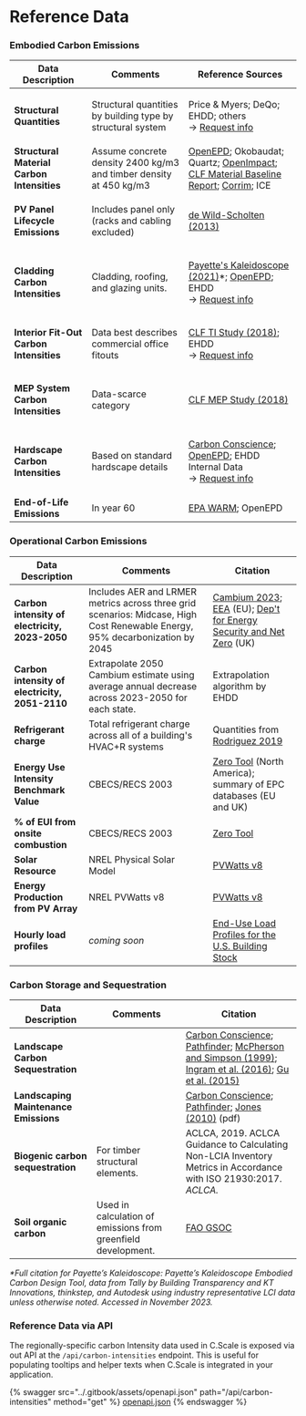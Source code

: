 # Reference Data

### Embodied Carbon Emissions

| Data Description                                                          | Comments                                                           | Reference Sources                                                                                                                                                                                                                                                                                                                 |
| ------------------------------------------------------------------------- | ------------------------------------------------------------------ | --------------------------------------------------------------------------------------------------------------------------------------------------------------------------------------------------------------------------------------------------------------------------------------------------------------------------------- |
| **Structural Quantities**                                                 | Structural quantities by building type by structural system        | <p>Price &#x26; Myers; DeQo; EHDD; others<br>→ <a href="mailto:epic@ehdd.com?Subject=Data">Request info</a></p>                                                                                                                                                                                                                   |
| **Structural Material Carbon Intensities**                                | Assume concrete density 2400 kg/m3 and timber density at 450 kg/m3 | [OpenEPD](https://www.buildingtransparency.org/programs/openepd/); Okobaudat; Quartz; [OpenImpact](https://www.buildingtransparency.org/programs/openimpact/); [CLF Material Baseline Report](https://carbonleadershipforum.org/2021-material-baseline-report/); [Corrim](https://corrim.org/lcas-on-wood-products-library/); ICE |
| **PV Panel Lifecycle Emissions**                                          | <p>Includes panel only<br>(racks and cabling excluded)</p>         | [de Wild-Scholten (2013)](https://doi.org/10.1016/j.solmat.2013.08.037)                                                                                                                                                                                                                                                           |
| **Cladding Carbon Intensities**                                           | Cladding, roofing, and glazing units.                              | <p><a href="https://www.payette.com/kaleidoscope/">Payette's Kaleidoscope (2021)</a>*;  <a href="https://www.buildingtransparency.org/programs/openepd/">OpenEPD</a>; EHDD<br>→ <a href="mailto:epic@ehdd.com?Subject=Data">Request info</a></p>                                                                                  |
| **Interior Fit-Out Carbon Intensities**                                   | Data best describes commercial office fitouts                      | <p><a href="https://carbonleadershipforum.org/office-buildings-lca/">CLF TI Study (2018)</a>; EHDD<br>→ <a href="mailto:epic@ehdd.com?Subject=Data">Request info</a></p>                                                                                                                                                          |
| <p><strong>MEP System</strong><br><strong>Carbon Intensities</strong></p> | Data-scarce category                                               | [CLF MEP Study (2018)](https://carbonleadershipforum.org/office-buildings-lca/)                                                                                                                                                                                                                                                   |
| <p><strong>Hardscape</strong><br><strong>Carbon Intensities</strong></p>  | Based on standard hardscape details                                | <p><a href="https://carbon-conscience.web.app/">Carbon Conscience</a>; <a href="https://www.buildingtransparency.org/programs/openepd/">OpenEPD</a>; EHDD Internal Data<br>→ <a href="mailto:epic@ehdd.com?Subject=Data">Request info</a></p>                                                                                     |
| **End-of-Life Emissions**                                                 | In year 60                                                         | [EPA WARM](https://www.epa.gov/warm); OpenEPD                                                                                                                                                                                                                                                                                     |

### Operational Carbon Emissions

| Data Description                               | Comments                                                                                                                     | Citation                                                                                                                                                                                                                                                                                                    |
| ---------------------------------------------- | ---------------------------------------------------------------------------------------------------------------------------- | ----------------------------------------------------------------------------------------------------------------------------------------------------------------------------------------------------------------------------------------------------------------------------------------------------------- |
| **Carbon intensity of electricity, 2023-2050** | Includes AER and LRMER metrics across three grid scenarios: Midcase, High Cost Renewable Energy, 95% decarbonization by 2045 | [Cambium 2023](https://www.nrel.gov/analysis/cambium.html); [EEA](https://www.eea.europa.eu/en/analysis/indicators/greenhouse-gas-emission-intensity-of-1) (EU); [Dep't for Energy Security and Net Zero](https://www.gov.uk/government/publications/greenhouse-gas-reporting-conversion-factors-2023) (UK) |
| **Carbon intensity of electricity, 2051-2110** | Extrapolate 2050 Cambium estimate using average annual decrease across 2023-2050 for each state.                             | Extrapolation algorithm by EHDD                                                                                                                                                                                                                                                                             |
| **Refrigerant charge**                         | Total refrigerant charge across all of a building's HVAC+R systems                                                           | Quantities from [Rodriguez 2019](https://digital.lib.washington.edu/researchworks/handle/1773/44736)                                                                                                                                                                                                        |
| **Energy Use Intensity Benchmark Value**       | CBECS/RECS 2003                                                                                                              | [Zero Tool](https://zerotool.org/zerotool/) (North America); summary of EPC databases (EU and UK)                                                                                                                                                                                                           |
| **% of EUI from onsite combustion**            | CBECS/RECS 2003                                                                                                              | [Zero Tool](https://zerotool.org/zerotool/)                                                                                                                                                                                                                                                                 |
| **Solar Resource**                             | NREL Physical Solar Model                                                                                                    | [PVWatts v8](https://pvwatts.nrel.gov/version\_8.php)                                                                                                                                                                                                                                                       |
| **Energy Production from PV Array**            | NREL PVWatts v8                                                                                                              | [PVWatts v8](https://pvwatts.nrel.gov/version\_8.php)                                                                                                                                                                                                                                                       |
| **Hourly load profiles**                       | _coming soon_                                                                                                                | [End-Use Load Profiles for the U.S. Building Stock](https://doi.org/10.25984/1876417)                                                                                                                                                                                                                       |

### Carbon Storage and Sequestration

| Data Description                      | Comments                                                      | Citation                                                                                                                                                                                                                                                                                                                                               |
| ------------------------------------- | ------------------------------------------------------------- | ------------------------------------------------------------------------------------------------------------------------------------------------------------------------------------------------------------------------------------------------------------------------------------------------------------------------------------------------------ |
| **Landscape Carbon Sequestration**    |                                                               | [Carbon Conscience](https://carbon-conscience.web.app/); [Pathfinder](http://climatepositivedesign.com/); [McPherson and Simpson (1999)](https://www.fs.usda.gov/research/treesearch/6779); [Ingram et al. (2016)](https://doi.org/10.21273/HORTSCI.51.8.989); [Gu et al. (2015)](https://www.sciencedirect.com/science/article/pii/S0301479715000092) |
| **Landscaping Maintenance Emissions** |                                                               | [Carbon Conscience](https://carbon-conscience.web.app/); [Pathfinder](http://climatepositivedesign.com/); [Jones (2010)](https://buildgreen.ifas.ufl.edu/ppt/Handout\_Landscaping\_Carbon\_Footprint.pdf) (pdf)                                                                                                                                        |
| **Biogenic carbon sequestration**     | For timber structural elements.                               | ACLCA, 2019. ACLCA Guidance to Calculating Non-LCIA Inventory Metrics in Accordance with ISO 21930:2017. _ACLCA._                                                                                                                                                                                                                                      |
| **Soil organic carbon**               | Used in calculation of emissions from greenfield development. | [FAO GSOC](https://www.fao.org/soils-portal/data-hub/soil-maps-and-databases/global-soil-organic-carbon-map-gsocmap/en/)                                                                                                                                                                                                                               |

_\*Full citation for Payette’s Kaleidoscope: Payette’s Kaleidoscope Embodied Carbon Design Tool, data from Tally by Building Transparency and KT Innovations, thinkstep, and Autodesk using industry representative LCI data unless otherwise noted. Accessed in November 2023._&#x20;

### Reference Data via API

The regionally-specific carbon Intensity data used in C.Scale is exposed via out API at the `/api/carbon-intensities` endpoint. This is useful for populating tooltips and helper texts when C.Scale is integrated in your application.&#x20;

{% swagger src="../.gitbook/assets/openapi.json" path="/api/carbon-intensities" method="get" %}
[openapi.json](../.gitbook/assets/openapi.json)
{% endswagger %}


